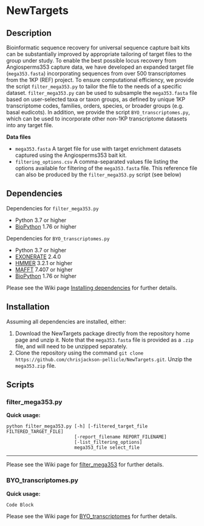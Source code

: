 # NewTargets

## Description

Bioinformatic sequence recovery for universal sequence capture bait kits can be substantially improved by appropriate tailoring of target files to the group under study. To enable the best possible locus recovery from Angiosperms353 capture data, we have developed an expanded target file (`mega353.fasta`) incorporating sequences from over 500 transcriptomes from the 1KP (REF) project. To ensure computational efficiency, we provide the script `filter_mega353.py` to tailor the file to the needs of a specific dataset.  `filter_mega353.py` can be used to subsample the `mega353.fasta` file based on user-selected taxa or taxon groups, as defined by unique 1KP transcriptome codes, families, orders, species, or broader groups (e.g. basal eudicots). In addition, we  provide the script `BYO_transcriptomes.py`, which can be used to incorporate other non-1KP transcriptome datasets into any target file. 

**Data files**
- `mega353.fasta` A target file for use with target enrichment datasets captured using the Angiosperms353 bait kit. 
- `filtering_options.csv` A comma-separated values file listing the options available for filtering of the `mega353.fasta` file. This reference file can also be produced by the `filter_mega353.py` script (see below) 

## Dependencies

Dependencies for `filter_mega353.py`
- Python 3.7 or higher
- [BioPython][4] 1.76 or higher

Dependencies for `BYO_transcriptomes.py`
- Python 3.7 or higher
- [EXONERATE][1] 2.4.0
- [HMMER][2] 3.2.1 or higher
- [MAFFT][3] 7.407 or higher
- [BioPython][4] 1.76 or higher

Please see the Wiki page [Installing dependencies][5] for further details.

## Installation

Assuming all dependencies are installed, either:

1. Download the NewTargets package directly from the repository home page and unzip it. Note that the `mega353.fasta` file is provided as a `.zip` file, and will need to be unzipped separately. 
2. Clone the repository using the command `git clone https://github.com/chrisjackson-pellicle/NewTargets.git`. Unzip the `mega353.zip` file.


## Scripts

### filter_mega353.py

**Quick usage:**
```
python filter_mega353.py [-h] [-filtered_target_file FILTERED_TARGET_FILE]
                         [-report_filename REPORT_FILENAME]
                         [-list_filtering_options]
                         mega353_file select_file
```

***

Please see the Wiki page for [filter_mega353][7] for further details.

### BYO_transcriptomes.py

**Quick usage:**
```
Code Block
```

Please see the Wiki page for [BYO_transcriptomes][6] for further details.

[1]: https://www.ebi.ac.uk/about/vertebrate-genomics/software/exonerate/ "Link to EXONERATE download page"
[2]: http://hmmer.org/ "Link to HMMER download page"
[3]: https://mafft.cbrc.jp/alignment/software/ "Link to MAFFT download page"
[4]: https://biopython.org/wiki/Download "Link to BioPython download page"
[5]: https://github.com/chrisjackson-pellicle/NewTargets/wiki/Installing-dependencies/ "Link to Installing dependencies Wiki page"
[6]: https://github.com/chrisjackson-pellicle/NewTargets/wiki/Adding-transcriptome-sequences-to-a-target-file-with-BYO_transcriptomes.py/ "Link to BYO_transcriptomes Wiki page"
[7]: https://github.com/chrisjackson-pellicle/NewTargets/wiki/Filtering-the-mega353.fasta-target-file/ "Link to filter_mega353 Wiki page"



